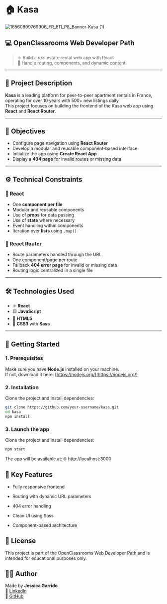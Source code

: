 # 🏠 Kasa 
![16560899769906_FR_811_P8_Banner-Kasa (1)](https://github.com/user-attachments/assets/4e8a6af6-d876-4412-9c56-087eef030fb0)

## 💻 OpenClassrooms Web Developer Path

> ⚛️ Build a real estate rental web app with React  
> 🔄 Handle routing, components, and dynamic content

---

## 📖 Project Description

**Kasa** is a leading platform for peer-to-peer apartment rentals in France, operating for over 10 years with 500+ new listings daily.  
This project focuses on building the frontend of the Kasa web app using **React** and **React Router**.

---

## 🎯 Objectives

- Configure page navigation using **React Router**
- Develop a modular and reusable component-based interface
- Initialize the app using **Create React App**
- Display a **404 page** for invalid routes or missing data

---

## ⚙️ Technical Constraints

### 🧩 React

- One **component per file**
- Modular and reusable components
- Use of **props** for data passing
- Use of **state** where necessary
- Event handling within components
- Iteration over **lists** using `.map()`

### 🔀 React Router

- Route parameters handled through the URL
- One component/page per route
- Fallback **404 error page** for invalid or missing data
- Routing logic centralized in a single file

---

## 🛠️ Technologies Used

- ⚛️ **React**  
- 🟨 **JavaScript**  
- 🧱 **HTML5**  
- 🎨 **CSS3** with **Sass**

---

## 🚀 Getting Started

### 1. Prerequisites

Make sure you have **Node.js** installed on your machine.  
If not, download it here: [https://nodejs.org/](https://nodejs.org/)

### 2. Installation

Clone the project and install dependencies:

```bash
git clone https://github.com/your-username/kasa.git
cd kasa
npm install
```

### 3. Launch the app

Clone the project and install dependencies:
```bash
npm start
```
The app will be available at:
🌐 http://localhost:3000

## 🧠 Key Features

- Fully responsive frontend

- Routing with dynamic URL parameters

- 404 error handling

- Clean UI using Sass

- Component-based architecture

## 📄 License
This project is part of the OpenClassrooms Web Developer Path and is intended for educational purposes only.

## 👨‍💻 Author

Made by **Jessica Garrido**  
🔗 [LinkedIn](https://www.linkedin.com/in/jessica-garrido/)  
🐙 [GitHub](https://github.com/jessicagarrido)
